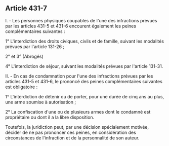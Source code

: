 Article 431-7
----
I. - Les personnes physiques coupables de l'une des infractions prévues par les
articles 431-5 et 431-6 encourent également les peines complémentaires suivantes
:

1° L'interdiction des droits civiques, civils et de famille, suivant les
modalités prévues par l'article 131-26 ;

2° et 3° (Abrogés)

4° L'interdiction de séjour, suivant les modalités prévues par l'article 131-31.

II. - En cas de condamnation pour l'une des infractions prévues par les articles
431-5 et 431-6, le prononcé des peines complémentaires suivantes est obligatoire
:

1° L'interdiction de détenir ou de porter, pour une durée de cinq ans au plus,
une arme soumise à autorisation ;

2° La confiscation d'une ou de plusieurs armes dont le condamné est propriétaire
ou dont il a la libre disposition.

Toutefois, la juridiction peut, par une décision spécialement motivée, décider
de ne pas prononcer ces peines, en considération des circonstances de
l'infraction et de la personnalité de son auteur.
